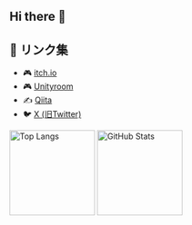 ## Hi there 👋

## 🔗 リンク集

- 🎮 [itch.io](https://yotya.itch.io/)  
- 🎮 [Unityroom](https://unityroom.com/users/zh0yc12d9vaoef8p7stg)
- ✍️ [Qiita](https://qiita.com/yotya)
- 🐦 [X (旧Twitter)](https://x.com/Mey_o_n)

<img alt="Top Langs" height="150px" src="https://github-readme-stats.vercel.app/api/top-langs/?username=yossy-o-o" />
<img alt="GitHub Stats" height="150px" src="https://github-readme-stats.vercel.app/api?username=yossy-o-o&show_icons=true&theme=transparent" />
 


<!--
**yossy-o-o/yossy-o-o** is a ✨ _special_ ✨ repository because its `README.md` (this file) appears on your GitHub profile.

Here are some ideas to get you started:

- 🔭 I’m currently working on ...
- 🌱 I’m currently learning ...
- 👯 I’m looking to collaborate on ...
- 🤔 I’m looking for help with ...
- 💬 Ask me about ...
- 📫 How to reach me: ...
- 😄 Pronouns: ...
- ⚡ Fun fact: ...
-->

